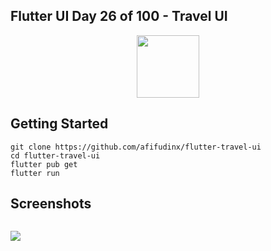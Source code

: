 ## Flutter UI Day 26 of 100 - Travel UI

<p align="center">
  <img src="https://avatars.githubusercontent.com/u/94339143?v=4" width=100/>
</p>

## Getting Started

```
git clone https://github.com/afifudinx/flutter-travel-ui
cd flutter-travel-ui
flutter pub get
flutter run
```

## Screenshots

<p style="float: left;">
  <img src="https://github.com/afifudinx/Flutter-Example/Old/flutter-travel-ui/blob/main/screenshots/1.png"/>
</p>
